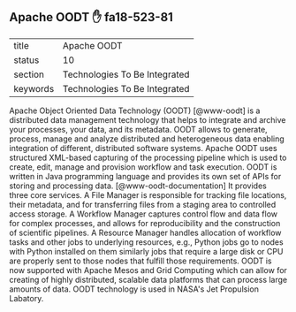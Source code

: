 ## Apache OODT :hand: fa18-523-81


|          |                               |
| -------- | ----------------------------- |
| title    | Apache OODT                   | 
| status   | 10                            |
| section  | Technologies To Be Integrated |
| keywords | Technologies To Be Integrated |



Apache Object Oriented Data Technology (OODT) [@www-oodt] is a
distributed data management technology that helps to integrate and
archive your processes, your data, and its metadata. OODT allows to
generate, process, manage and analyze distributed and heterogeneous
data enabling integration of different, distributed software
systems. Apache OODT uses structured XML-based capturing of the
processing pipeline which is used to create, edit, manage and
provision workflow and task execution. OODT is written in Java
programming language and provides its own set of APIs for storing and
processing data. [@www-oodt-documentation] It provides three core
services. A File Manager is responsible for tracking file locations,
their metadata, and for transferring files from a staging area to
controlled access storage. A Workflow Manager captures control flow
and data flow for complex processes, and allows for reproducibility
and the construction of scientific pipelines. A Resource Manager
handles allocation of workflow tasks and other jobs to underlying
resources, e.g., Python jobs go to nodes with Python installed on them
similarly jobs that require a large disk or CPU are properly sent to
those nodes that fulfill those requirements. OODT is now supported
with Apache Mesos and Grid Computing which can allow for creating of
highly distributed, scalable data platforms that can process large
amounts of data. OODT technology is used in NASA's Jet Propulsion
Labatory.

